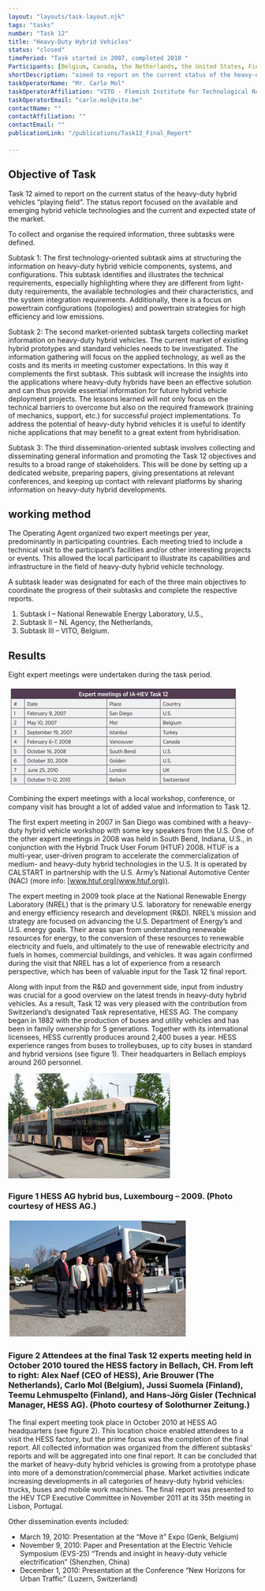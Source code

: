 ```yaml
---
layout: "layouts/task-layout.njk"
tags: "tasks"
number: "Task 12"
title: "Heavy-Duty Hybrid Vehicles"
status: "closed"
timePeriod: "Task started in 2007, completed 2010 "
Participants: [Belgium, Canada, the Netherlands, the United States, Finland, Switzerland ]
shortDescription: "aimed to report on the current status of the heavy-duty hybrid vehicles “playing field”."
taskOperatorName: "Mr. Carlo Mol"
taskOperatorAffiliation: "VITO - Flemish Institute for Technological Research "
taskOperatorEmail: "carlo.mol@vito.be"
contactName: ""
contactAffiliation: ""
contactEmail: ""
publicationLink: "/publications/Task12_Final_Report"

---
```


## Objective of Task
Task 12 aimed to report on the current status of the heavy-duty hybrid vehicles “playing field”. The status report focused on the available and emerging hybrid vehicle technologies and the current and expected state of the market.  

To collect and organise the required information, three subtasks were defined. 

Subtask 1: The first technology-oriented subtask aims at structuring the information on heavy-duty hybrid vehicle components, systems, and configurations. This subtask identifies and illustrates the technical requirements, especially highlighting where they are different from light-duty requirements, the available technologies and their characteristics, and the system integration requirements. Additionally, there is a focus on powertrain configurations (topologies) and powertrain strategies for high efficiency and low emissions.  

Subtask 2: The second market-oriented subtask targets collecting market information on heavy-duty hybrid vehicles. The current market of existing hybrid prototypes and standard vehicles needs to be investigated. The information gathering will focus on the applied technology, as well as the costs and its merits in meeting customer expectations. In this way it complements the first subtask. This subtask will increase the insights into the applications where heavy-duty hybrids have been an effective solution and can thus provide essential information for future hybrid vehicle deployment projects. The lessons learned will not only focus on the technical barriers to overcome but also on the required framework (training of mechanics, support, etc.) for successful project implementations. To address the potential of heavy-duty hybrid vehicles it is useful to identify niche applications that may benefit to a great extent from hybridisation. 

Subtask 3: The third dissemination-oriented subtask involves collecting and disseminating general information and promoting the Task 12 objectives and results to a broad range of stakeholders. This will be done by setting up a dedicated website, preparing papers, giving presentations at relevant conferences, and keeping up contact with relevant platforms by sharing information on heavy-duty hybrid developments. 

## working method
The Operating Agent organized two expert meetings per year, predominantly in participating countries. Each meeting tried to include a technical visit to the participant’s facilities and/or other interesting projects or events. This allowed the local participant to illustrate its capabilities and infrastructure in the field of heavy-duty hybrid vehicle technology.  

A subtask leader was designated for each of the three main objectives to coordinate the progress of their subtasks and complete the respective reports.  

1. Subtask I – National Renewable Energy Laboratory, U.S., 
2. Subtask II – NL Agency, the Netherlands, 
3. Subtask III – VITO, Belgium. 

## Results
Eight expert meetings were undertaken during the task period. 

![results of task 12](/assets/images/task12_figure_one.png)

Combining the expert meetings with a local workshop, conference, or company visit has brought a lot of added value and information to Task 12. 

The first expert meeting in 2007 in San Diego was combined with a heavy-duty hybrid vehicle workshop with some key speakers from the U.S. One of the other expert meetings in 2008 was held in South Bend, Indiana, U.S., in conjunction with the Hybrid Truck User Forum (HTUF) 2008. HTUF is a multi-year, user-driven program to accelerate the commercialization of medium- and heavy-duty hybrid technologies in the U.S. It is operated by CALSTART in partnership with the U.S. Army’s National Automotive Center (NAC) (more info: [www.htuf.org](www.htuf.org)).  

The expert meeting in 2009 took place at the National Renewable Energy Laboratory (NREL) that is the primary U.S. laboratory for renewable energy and energy efficiency research and development (R&D). NREL’s mission and strategy are focused on advancing the U.S. Department of Energy’s and U.S. energy goals. Their areas span from understanding renewable resources for energy, to the conversion of these resources to renewable electricity and fuels, and ultimately to the use of renewable electricity and fuels in homes, commercial buildings, and vehicles. It was again confirmed during the visit that NREL has a lot of experience from a research perspective, which has been of valuable input for the Task 12 final report.  

Along with input from the R&D and government side, input from industry was crucial for a good overview on the latest trends in heavy-duty hybrid vehicles. As a result, Task 12 was very pleased with the contribution from Switzerland’s designated Task representative, HESS AG. The company began in 1882 with the production of buses and utility vehicles and has been in family ownership for 5 generations. Together with its international licensees, HESS currently produces around 2,400 buses a year. HESS experience ranges from buses to trolleybuses, up to city buses in standard and hybrid versions (see figure 1). Their headquarters in Bellach employs around 260 personnel. 

![results of task 12](/assets/images/task12_figure_two.png)
### Figure 1 HESS AG hybrid bus, Luxembourg – 2009. (Photo courtesy of HESS AG.) 

![results of task 12](/assets/images/task12_figure_three.png)
### Figure 2 Attendees at the final Task 12 experts meeting held in October 2010 toured the HESS factory in Bellach, CH. From left to right: Alex Naef (CEO of HESS), Arie Brouwer (The Netherlands), Carlo Mol (Belgium), Jussi Suomela (Finland), Teemu Lehmuspelto (Finland), and Hans-Jörg Gisler (Technical Manager, HESS AG). (Photo courtesy of Solothurner Zeitung.) 

The final expert meeting took place in October 2010 at HESS AG headquarters (see figure 2). This location choice enabled attendees to a visit the HESS factory, but the prime focus was the completion of the final report. All collected information was organized from the different subtasks’ reports and will be aggregated into one final report. It can be concluded that the market of heavy-duty hybrid vehicles is growing from a prototype phase into more of a demonstration/commercial phase. Market activities indicate increasing developments in all categories of heavy-duty hybrid vehicles: trucks, buses and mobile work machines. The final report was presented to the HEV TCP Executive Committee in November 2011 at its 35th meeting in Lisbon, Portugal. 

Other dissemination events included: 

- March 19, 2010: Presentation at the “Move it” Expo (Genk, Belgium) 
- November 9, 2010: Paper and Presentation at the Electric Vehicle Symposium (EVS-25) “Trends and insight in heavy-duty vehicle electrification” (Shenzhen, China) 
- December 1, 2010: Presentation at the Conference “New Horizons for Urban Traffic” (Luzern, Switzerland) 